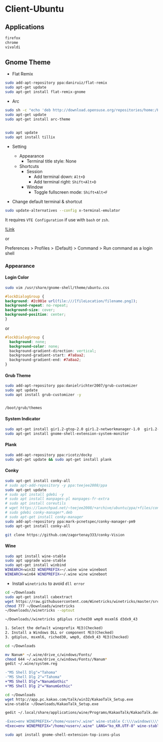 # Client-Ubuntu

## Applications

```txt
firefox
chrome
vivaldi
```

## Gnome Theme

* Flat Remix
```sh
sudo add-apt-repository ppa:daniruiz/flat-remix
sudo apt-get update
sudo apt-get install flat-remix-gnome
```


* Arc
```sh
sudo sh -c "echo 'deb http://download.opensuse.org/repositories/home:/Horst3180/xUbuntu_18.04/ /' > /etc/apt/sources.list.d/home:Horst3180.list"
sudo apt-get update
sudo apt-get install arc-theme
```

## 

```sh
sudo apt update
sudo apt install tillix
```

* Setting
  - Appearance
    - Terminal title style: None
  - Shortcuts
    - Session
      - Add terminal down: `Alt+D`
      - Add terminal right: `Shift+Alt+D`
    - Window
      - Toggle fullscreen mode: `Shift+Alt+F`

* Change default terminal & shortcut
```sh
sudo update-alternatives --config x-terminal-emulator
```

It requires ``VTE Configuration`` if use with `bash` or `zsh`.

[!Link](https://gnunn1.github.io/tilix-web/manual/vteconfig/)

or 

Preferences > Profiles > (Default) > Command > Run command as a login shell


### Appearance

#### Login Color

```sh
sudo vim /usr/share/gnome-shell/theme/ubuntu.css
```

```css
#lockDialogGroup {
background: #2c001e url(file:///[fileLocation/filename.png]);
background-repeat: no-repeat;
background-size: cover;
background-position: center;
}
```

or

```css
#lockDialogGroup {
  background: none;
  background-color: none;
  background-gradient-direction: vertical;
  background-gradient-start: #7a8aa2;
  background-gradient-end: #7a8aa2;
}
```

#### Grub Theme

```sh
sudo add-apt-repository ppa:danielrichter2007/grub-customizer
sudo apt update
sudo apt install grub-customizer -y
```

```sh

/boot/grub/themes
```

#### System Indicator

```sh
sudo apt-get install gir1.2-gtop-2.0 gir1.2-networkmanager-1.0  gir1.2-clutter-1.0
sudo apt-get install gnome-shell-extension-system-monitor

```

#### Plank

```sh
sudo add-apt-repository ppa:ricotz/docky
sudo apt-get update && sudo apt-get install plank
```


#### Conky

```sh
sudo apt-get install conky-all
# sudo apt-add-repository -y ppa:teejee2008/ppa
sudo apt-get update
# sudo apt install gdebi -y
# sudo apt install manpages-pl manpages-fr-extra
# sudo apt install coreutils
# wget https://launchpad.net/~teejee2008/+archive/ubuntu/ppa/+files/conky-manager_2.4~136~ubuntu16.04.1_amd64.deb
# sudo gdebi conky-manager*.deb
# sudo apt-get install conky-manager
sudo add-apt-repository ppa:mark-pcnetspec/conky-manager-pm9
sudo apt-get install conky-all
```

```sh
git clone https://github.com/zagortenay333/conky-Vision
```

#### Wine

```sh
sudo apt install wine-stable
sudo apt upgrade wine-stable
sudo apt-get install winbind
WINEARCH=win32 WINEPREFIX=~/.wine wine wineboot
WINEARCH=win64 WINEPREFIX=~/.wine wine wineboot
```

* Install `winetricks` to avoid `dll error`
```sh
cd ~/Downloads
sudo apt-get install cabextract
wget https://raw.githubusercontent.com/Winetricks/winetricks/master/src/winetricks
chmod 777 ~/Downloads/winetricks
~/Downloads//winetricks --optout

~/Downloads//winetricks gdiplus riched30 wmp9 msxml6 d3dx9_43
```

```txt
1. Select the default wineprefix 체크(Checked)
2. Install a Windows DLL or component 체크(Checked)
3. gdiplus, msxml6, riched30, wmp9, d3dx9_43 체크(Checked)
```

```sh
cd ~/Downloads

mv Nanum* ~/.wine/drive_c/windows/Fonts/
chmod 644 ~/.wine/drive_c/windows/Fonts//Nanum*
gedit ~/.wine/system.reg
```

```diff
-"MS Shell Dlg"="Tahoma"
-"MS Shell Dlg 2"="Tahoma"
+"MS Shell Dlg"="NanumGothic"
+"MS Shell Dlg 2"="NanumGothic"
```

```sh
cd ~/Downloads
wget http://app.pc.kakao.com/talk/win32/KakaoTalk_Setup.exe
wine-stable ~/Downloads/KakaoTalk_Setup.exe
```

```sh
gedit ~/.local/share/applications/wine/Programs/KakaoTalk/KakaoTalk.desktop
```

```diff
-Exec=env WINEPREFIX="/home/<user>/.wine" wine-stable C:\\\\windows\\\\command\\\\start.exe /Unix /home/ubuntu/.wine/dosdevices/c:/ProgramData/Microsoft/Windows/Start\\ Menu/Programs/KakaoTalk/KakaoTalk.lnk
+Exec=env WINEPREFIX="/home/<user>/.wine" LANG="ko_KR.UTF-8" wine-stable C:\\\\windows\\\\command\\\\start.exe /Unix /home/ubuntu/.wine/dosdevices/c:/ProgramData/Microsoft/Windows/Start\\ Menu/Programs/KakaoTalk/KakaoTalk.lnk
```

```sh
sudo apt install gnome-shell-extension-top-icons-plus
```
